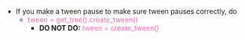 + If you make a tween pause to make sure tween pauses correctly, do
	+ <span style="color:HotPink;">tween = get_tree().create_tween()</span>
		+ **DO NOT DO:** <span style="color:HotPink;">tween = create_tween()</span>
